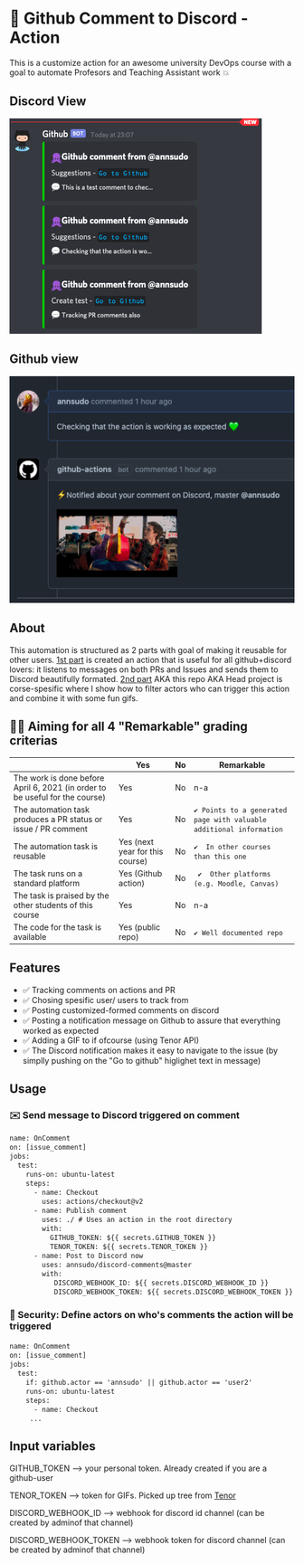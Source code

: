 # 🚀  Github Comment to Discord - Action 

This is a customize action for an awesome university DevOps course with a goal to automate Profesors and Teaching Assistant work 💥
 
## Discord View 
 ![Disord view](/Screenshots/Discord.png)
## Github view 
 ![Github view](/Screenshots/Github.png)


## About
This automation is structured as 2 parts with goal of making it reusable for other users. [1st part](https://github.com/annsudo/discord-comments) is created an action that is useful for all github+discord lovers: it listens to messages on both PRs and Issues and sends them to Discord beautifully formated. [2nd part](https://github.com/annsudo/comment-to-Discord-action) AKA this repo  AKA Head project is corse-spesific where I show how to filter actors who can trigger this action and combine it with some fun gifs.



## 👩‍💻 Aiming for all 4 "Remarkable" grading criterias 



|                                             | Yes | No | Remarkable  |
|-------------------------------------------- | ----|----|-------------|
|The work is done before April 6, 2021 (in order to be useful for the course) | Yes | No | n-a|
|The automation task produces a PR status or issue / PR comment | Yes | No | ` ✔️ Points to a generated page with valuable additional information `|
|The automation task is reusable | Yes (next year for this course) | No | `✔️  In other courses than this one `|
|The task runs on a standard platform | Yes (Github action) | No |` ✔️  Other platforms (e.g. Moodle, Canvas)` |
|The task is praised by the other students of this course | Yes | No | n-a |
|The code for the task is available | Yes (public repo) | No | ` ✔️ Well documented repo `|



## Features
- ✅  Tracking comments on actions and PR 
- ✅  Chosing spesific user/ users to track from
- ✅  Posting customized-formed comments on discord
- ✅  Posting a notification message on Github to assure that everything worked as expected
- ✅  Adding a GIF to if ofcourse (using Tenor API)
- ✅  The Discord notification makes it easy to navigate to the issue (by simplly pushing on the "Go to github" higlighet text in message)


## Usage
### ✉️ Send message to Discord triggered on comment
```
name: OnComment
on: [issue_comment]
jobs: 
  test:
    runs-on: ubuntu-latest  
    steps:
      - name: Checkout
        uses: actions/checkout@v2
      - name: Publish comment
        uses: ./ # Uses an action in the root directory
        with:
          GITHUB_TOKEN: ${{ secrets.GITHUB_TOKEN }}
          TENOR_TOKEN: ${{ secrets.TENOR_TOKEN }}
      - name: Post to Discord now
        uses: annsudo/discord-comments@master
        with:
           DISCORD_WEBHOOK_ID: ${{ secrets.DISCORD_WEBHOOK_ID }}
           DISCORD_WEBHOOK_TOKEN: ${{ secrets.DISCORD_WEBHOOK_TOKEN }}
```           

### 🚨 Security: Define actors on who's comments the action will be triggered
```
name: OnComment
on: [issue_comment]
jobs: 
  test:
    if: github.actor == 'annsudo' || github.actor == 'user2' 
    runs-on: ubuntu-latest  
    steps:
      - name: Checkout
     ... 
```
## Input variables
GITHUB_TOKEN --> your personal token. Already created if you are a github-user

TENOR_TOKEN --> token for GIFs. Picked up tree from [Tenor](https://tenor.com/)

DISCORD_WEBHOOK_ID --> webhook for discord id channel (can be created by adminof that channel)

DISCORD_WEBHOOK_TOKEN --> webhook token for discord channel (can be created by adminof that channel)

